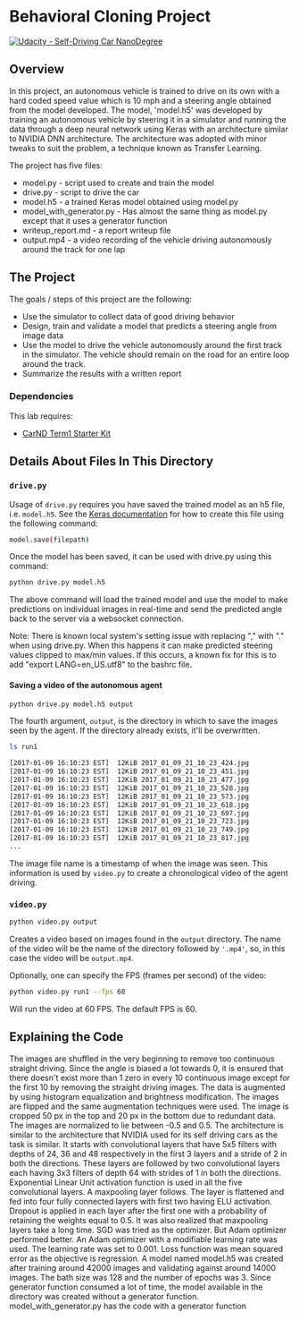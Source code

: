# Behavioral Cloning Project

[![Udacity - Self-Driving Car NanoDegree](https://s3.amazonaws.com/udacity-sdc/github/shield-carnd.svg)](http://www.udacity.com/drive)

Overview
---
In this project, an autonomous vehicle is trained to drive on its own with a hard coded speed value which is 10 mph and a steering angle obtained from the model developed. The model, 'model.h5' was developed by training an autonomous vehicle by steering it in a simulator and running the data through a deep neural network using Keras with an architecture similar to NVIDIA DNN architecture. The architecture was adopted with minor tweaks to suit the problem, a technique known as Transfer Learning.

The project has five files: 
* model.py  - script used to create and train the model
* drive.py  - script to drive the car
* model.h5  - a trained Keras model obtained using model.py
* model_with_generator.py - Has almost the same thing as model.py except that it uses a generator function
* writeup_report.md - a report writeup file
* output.mp4 - a video recording of the vehicle driving autonomously around the track for one lap

The Project
---
The goals / steps of this project are the following:
* Use the simulator to collect data of good driving behavior
* Design, train and validate a model that predicts a steering angle from image data
* Use the model to drive the vehicle autonomously around the first track in the simulator. The vehicle should remain on the road for an entire loop around the track.
* Summarize the results with a written report

### Dependencies
This lab requires:

* [CarND Term1 Starter Kit](https://github.com/udacity/CarND-Term1-Starter-Kit)

## Details About Files In This Directory

### `drive.py`

Usage of `drive.py` requires you have saved the trained model as an h5 file, i.e. `model.h5`. See the [Keras documentation](https://keras.io/getting-started/faq/#how-can-i-save-a-keras-model) for how to create this file using the following command:
```sh
model.save(filepath)
```

Once the model has been saved, it can be used with drive.py using this command:

```sh
python drive.py model.h5
```

The above command will load the trained model and use the model to make predictions on individual images in real-time and send the predicted angle back to the server via a websocket connection.

Note: There is known local system's setting issue with replacing "," with "." when using drive.py. When this happens it can make predicted steering values clipped to max/min values. If this occurs, a known fix for this is to add "export LANG=en_US.utf8" to the bashrc file.

#### Saving a video of the autonomous agent

```sh
python drive.py model.h5 output
```

The fourth argument, `output`, is the directory in which to save the images seen by the agent. If the directory already exists, it'll be overwritten.

```sh
ls run1

[2017-01-09 16:10:23 EST]  12KiB 2017_01_09_21_10_23_424.jpg
[2017-01-09 16:10:23 EST]  12KiB 2017_01_09_21_10_23_451.jpg
[2017-01-09 16:10:23 EST]  12KiB 2017_01_09_21_10_23_477.jpg
[2017-01-09 16:10:23 EST]  12KiB 2017_01_09_21_10_23_528.jpg
[2017-01-09 16:10:23 EST]  12KiB 2017_01_09_21_10_23_573.jpg
[2017-01-09 16:10:23 EST]  12KiB 2017_01_09_21_10_23_618.jpg
[2017-01-09 16:10:23 EST]  12KiB 2017_01_09_21_10_23_697.jpg
[2017-01-09 16:10:23 EST]  12KiB 2017_01_09_21_10_23_723.jpg
[2017-01-09 16:10:23 EST]  12KiB 2017_01_09_21_10_23_749.jpg
[2017-01-09 16:10:23 EST]  12KiB 2017_01_09_21_10_23_817.jpg
...
```

The image file name is a timestamp of when the image was seen. This information is used by `video.py` to create a chronological video of the agent driving.

### `video.py`

```sh
python video.py output
```

Creates a video based on images found in the `output` directory. The name of the video will be the name of the directory followed by `'.mp4'`, so, in this case the video will be `output.mp4`.

Optionally, one can specify the FPS (frames per second) of the video:

```sh
python video.py run1 --fps 60
```

Will run the video at 60 FPS. The default FPS is 60.


Explaining the Code
---

The images are shuffled in the very beginning to remove too continuous straight driving. Since the angle is biased a lot towards 0, it is ensured that there doesn't exist more than 1 zero in every 10 continuous image except for the first 10 by removing the straight driving images. The data is augmented by using histogram equalization and brightness modification. The images are flipped and the same augmentation techniques were used. The image is cropped 50 px in the top and 20 px in the bottom due to redundant data. The images are normalized to lie between -0.5 and 0.5. The architecture is similar to the architecture that NVIDIA used for its self driving cars as the task is similar. It starts with convolutional layers that have 5x5 filters with depths of 24, 36 and 48 respectively in the first 3 layers and a stride of 2 in both the directions. These layers are followed by two convolutional layers each having 3x3 filters of depth 64 with strides of 1 in both the directions. Exponential Linear Unit activation function is used in all the five convolutional layers. A maxpooling layer follows. The layer is flattened and fed into four fully connected layers with first two having ELU activation. Dropout is applied in each layer after the first one with a probability of retaining the weights equal to 0.5. It was also realized that maxpooling layers take a long time. SGD was tried as the optimizer. But Adam optimizer performed better. An Adam optimizer with a modifiable learning rate was used. The learning rate was set to 0.001. Loss function was mean squared error as the objective is regression. A model named model.h5 was created after training around 42000 images and validating against around 14000 images. The bath size was 128 and the number of epochs was 3. Since generator function consumed a lot of time, the model available in the directory was created without a generator function. model_with_generator.py has the code with a generator function
